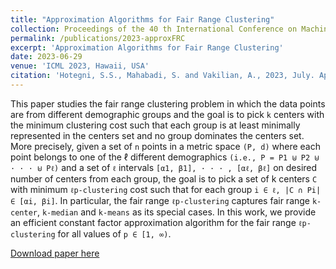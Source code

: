 ```yaml
---
title: "Approximation Algorithms for Fair Range Clustering"
collection: Proceedings of the 40 th International Conference on Machine Learning, Honolulu, Hawaii, USA. PMLR 202, 2023
permalink: /publications/2023-approxFRC
excerpt: 'Approximation Algorithms for Fair Range Clustering'
date: 2023-06-29
venue: 'ICML 2023, Hawaii, USA'
citation: 'Hotegni, S.S., Mahabadi, S. and Vakilian, A., 2023, July. Approximation Algorithms for Fair Range Clustering. In International Conference on Machine Learning (pp. 13270-13284). PMLR.'
---
```


This paper studies the fair range clustering problem in which the data points are from different demographic groups and the goal is to pick `k`
centers with the minimum clustering cost such that each group is at least minimally represented in the centers set and no group dominates the
centers set. More precisely, given a set of `n` points in a metric space `(P, d)` where each point belongs to one of the ℓ different demographics
`(i.e., P = P1 ⊎ P2 ⊎ · · · ⊎ Pℓ)` and a set of `ℓ` intervals `[α1, β1], · · · , [αℓ, βℓ]` on desired number of centers from each group, the goal is to pick a set of k centers `C` with minimum `ℓp-clustering` cost such that for each group `i ∈ ℓ, |C ∩ Pi| ∈ [αi, βi]`. In particular, the fair range `ℓp-clustering` captures fair range `k-center`, `k-median` and `k-means` as its special cases. In this work, we provide an efficient constant factor approximation algorithm for the fair range `ℓp-clustering` for all values of `p ∈ [1, ∞)`.


[Download paper here](https://openreview.net/pdf?id=gBoKJT5JhM)
